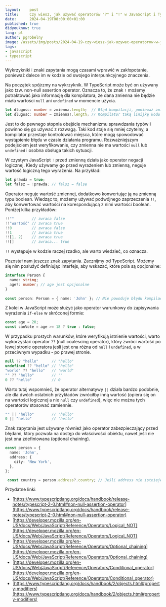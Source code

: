 ```yaml
---
layout:    post
title:     Czy wiesz, jak używać operatorów "?" i "!" w JavaScript i TypeScript?
date:      2024-04-19T08:00:00+01:00
published: true
didyouknow: true
lang: pl
author: pgrobelny
image: /assets/img/posts/2024-04-19-czy-wiesz-jak-uzywac-operatorow-w-javascripcie-i-typescripcie/question-marks.webp
tags:
- javascript
- typescript
---
```


Wykrzykniki i znaki zapytania mogą czasami wprawić w zakłopotanie, ponieważ dalece im w kodzie od swojego interpunkcyjnego znaczenia.

Na początek spójrzmy na wykrzyknik. W TypeScript może być on używany jako tzw. non-null assertion operator. Oznacza to, że znak `!` możemy potraktować jako informację dla kompilatora, że dana zmienna nie będzie miała wartości `null` ani `undefined` w momencie użycia. 
```typescript
let dlugosc: number = zmienna.length;  // Błąd kompilacji, ponieważ zmienna może być null
let dlugosc: number = zmienna!.length; // Kompilator taką linijkę kodu przepuści
```
Jest to do pewnego stopnia obejście mechanizmu sprawdzania typów i powinno się go używać z rozwagą. Taki kod staje się mniej czytelny, a kompilator przestaje kontrolować miejsca, które mogą spowodować wystąpienie błędu w czasie działania programu. Rozważniejszym podejściem jest weryfikowanie, czy zmienna nie ma wartości `null` lub `undefined` i osobna obsługa takich sytuacji.

W czystym JavaScript `!` przed zmienną działa jako operator negacji logicznej. Kiedy używamy go przed wyrażeniem lub zmienną, neguje wartość logiczną tego wyrażenia. Na przykład:
```javascript
let prawda = true;
let falsz = !prawda; // falsz = false
```

Operator neguje wartość zmiennej, dodatkowo konwertując ją na zmienną typu boolean. Wiedząc to, możemy używać podwójnego zaprzeczenia `!!`, aby konwertować wartości na korespondującą z nimi wartości boolean. Poniżej kilka przykładów:
```javascript
!!""        // zwraca false
!!"wartość" // zwraca true
!!0         // zwraca false
!!1         // zwraca true
!![1, 2]    // zwraca true
!![]        // zwraca... true
```
`!!` występuje w kodzie raczej rzadko, ale warto wiedzieć, co oznacza.

Pozostał nam jeszcze znak zapytania. Zacznijmy od TypeScript. Możemy się nim posłużyć definiując interfejs, aby wskazać, które pola są opcjonalne:
```typescript
interface Person {
  name: string;
  age?: number; // age jest opcjonalne
}
 
const person: Person = { name: 'John' }; // Nie powoduje błędu kompilacji
```

Z kolei w JavaScript może służyć jako operator warunkowy do zapisywania wyrażenia `if-else` w skróconej formie:
```javascript
const age = 20;
const canVote = age >= 18 ? true : false;
```

W przypadku prostych warunków, które weryfikują istnienie wartości, warto wykorzystać operator `??` (null coalescing operator), który zwróci wartość po lewej stronie operatora jeśli jest ona różna od `null` i `undefined`, a w przeciwnym wypadku - po prawej stronie.
```javascript
null ?? "hello"      // "hello"
undefined ?? "hello" // "hello"
"world" ?? "hello"   // "world"
"" ?? "hello"        // ""
0 ?? "hello"         // 0
```
Warto tutaj wspomnieć, że operator alternatywy `||` działa bardzo podobnie, ale dla dwóch ostatnich przykładów zwróciłby inną wartość (opiera się on na wartości logicznej a nie `null` czy `undefined`), więc nie można tych operatorów stosować zamiennie.
```javascript
"" || "hello"        // "hello"
0 || "hello"         // "hello"
```

Znak zapytania jest używany również jako operator zabezpieczający przed błędami, który pozwala na dostęp do właściwości obiektu, nawet jeśli nie jest ona zdefiniowana (optional chaining).
```typescript
const person = {
  name: 'John',
  address: {
    city: 'New York',
  },
};

 const country = person.address?.country; // Jeśli address nie istnieje, zwróci undefined i nie spowoduje wystąpienia błędu
```



Przydatne linki:
- [https://www.typescriptlang.org/docs/handbook/release-notes/typescript-2-0.html#non-null-assertion-operator](https://www.typescriptlang.org/docs/handbook/release-notes/typescript-2-0.html#non-null-assertion-operator)
- [https://developer.mozilla.org/en-US/docs/Web/JavaScript/Reference/Operators/Logical_NOT](https://developer.mozilla.org/en-US/docs/Web/JavaScript/Reference/Operators/Logical_NOT)
- [https://developer.mozilla.org/en-US/docs/Web/JavaScript/Reference/Operators/Optional_chaining](https://developer.mozilla.org/en-US/docs/Web/JavaScript/Reference/Operators/Optional_chaining)
- [https://developer.mozilla.org/en-US/docs/Web/JavaScript/Reference/Operators/Conditional_operator](https://developer.mozilla.org/en-US/docs/Web/JavaScript/Reference/Operators/Conditional_operator)
- [https://www.typescriptlang.org/docs/handbook/2/objects.html#property-modifiers](https://www.typescriptlang.org/docs/handbook/2/objects.html#property-modifiers)
